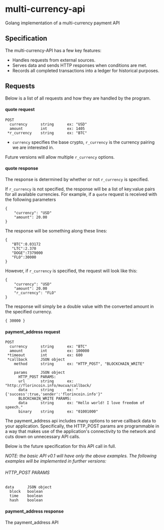 multi-currency-api
==================

Golang implementation of a multi-currency payment API


Specification
-------------

The multi-currency-API has a few key features:

* Handles requests from external sources.
* Serves data and sends HTTP responses when conditions are met.
* Records all completed transactions into a ledger for historical purposes.

Requests
---

Below is a list of all requests and how they are handled by the program.

#### quote request

    POST
      currency      string      ex: "USD"
      amount        int         ex: 1405
     *r_currency    string      ex: "BTC"

* `currency` specifies the base crypto, `r_currency` is the currency pairing we are interested in.

Future versions will allow multiple `r_currency` options.

#### quote response

The response is determined by whether or not `r_currency` is specified.

If `r_currency` is not specified, the response will be a list of key:value pairs for all available currencies. For example, if a `quote` request is received with the following parameters

    {
        "currency": "USD"
        "amount": 20.00
    }
    
The response will be something along these lines:

    {
       "BTC":0.03172
       "LTC":2.370
       "DOGE":7379000
       "FLO":30000
    }

However, if `r_currency` is specified, the request will look like this:

    {
        "currency": "USD"
        "amount": 20.00
        "r_currency": "FLO"
    }

The response will simply be a double value with the converted amount in the specified currency.

    { 30000 }


#### payment_address request

    POST
      currency      string      ex: "BTC"
      amount        int         ex: 100000
     *timeout       int         ex: 600
     *callback      JSON object       
        method      string      ex: "HTTP_POST", "BLOCKCHAIN_WRITE"
                                
        params      JSON object
          HTTP_POST PARAMS:
          url       string      ex: "http://florincoin.info/mucua/callback/
          data      string      ex: "{'success':true,'sender':'florincoin.info'}"
          BLOCKCHAIN_WRITE PARAMS:
          data      string      ex: "Hello world! I love freedom of speech."
          binary    string      ex: "01001000" 

The payment_address api includes many options to serve callback data to your application. Specifically, the HTTP_POST params are programmable in a way that makes use of the application's connectivity to the network and cuts down on unnecessary API calls.

Below is the future specification for this API call in full.

*NOTE: the basic API v0.1 will have only the above examples. The following examples will be implemented in further versions:*

###### HTTP_POST PARAMS

    data      JSON object
      block   boolean 
      time    boolean
      hash    boolean


#### payment_address response 

The payment_address API 

